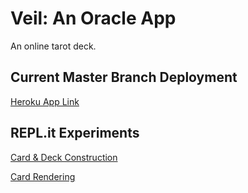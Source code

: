 # Veil: An Oracle App
An online tarot deck.

## Current Master Branch Deployment
<a href="https://veil-app.herokuapp.com/" target="_blank">Heroku App Link</a> 

## REPL.it Experiments
<a href="https://repl.it/@Skybur/Tarot-App-Card-and-Deck-Construction" target="_blank">Card & Deck Construction</a>

<a href="https://repl.it/@Skybur/Tarot-App-Card-Rendering" target="_blank">Card Rendering</a>
